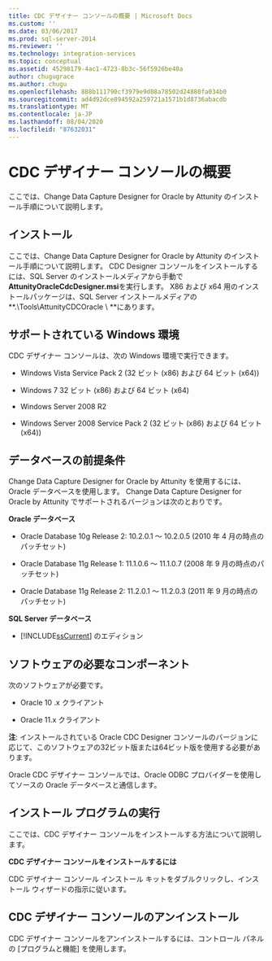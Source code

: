 ```yaml
---
title: CDC デザイナー コンソールの概要 | Microsoft Docs
ms.custom: ''
ms.date: 03/06/2017
ms.prod: sql-server-2014
ms.reviewer: ''
ms.technology: integration-services
ms.topic: conceptual
ms.assetid: 45298179-4ac1-4723-8b3c-56f5926be40a
author: chugugrace
ms.author: chugu
ms.openlocfilehash: 888b111790cf3979e9d08a78502d24880fa034b0
ms.sourcegitcommit: ad4d92dce894592a259721a1571b1d8736abacdb
ms.translationtype: MT
ms.contentlocale: ja-JP
ms.lasthandoff: 08/04/2020
ms.locfileid: "87632031"
---
```

# <a name="the-cdc-designer-console-introduction"></a>CDC デザイナー コンソールの概要
  ここでは、Change Data Capture Designer for Oracle by Attunity のインストール手順について説明します。  
  
## <a name="installation"></a>インストール  
 ここでは、Change Data Capture Designer for Oracle by Attunity のインストール手順について説明します。 CDC Designer コンソールをインストールするには、SQL Server のインストールメディアから手動で**AttunityOracleCdcDesigner.msi**を実行します。  X86 および x64 用のインストールパッケージは、SQL Server インストールメディアの **.\Tools\AttunityCDCOracle \\ **にあります。  
  
## <a name="supported-windows-environments"></a>サポートされている Windows 環境  
 CDC デザイナー コンソールは、次の Windows 環境で実行できます。  
  
-   Windows Vista Service Pack 2 (32 ビット (x86) および 64 ビット (x64))  
  
-   Windows 7 32 ビット (x86) および 64 ビット (x64)  
  
-   Windows Server 2008 R2  
  
-   Windows Server 2008 Service Pack 2 (32 ビット (x86) および 64 ビット (x64))  
  
## <a name="database-prerequisites"></a>データベースの前提条件  
 Change Data Capture Designer for Oracle by Attunity を使用するには、Oracle データベースを使用します。 Change Data Capture Designer for Oracle by Attunity でサポートされるバージョンは次のとおりです。  
  
 **Oracle データベース**  
  
-   Oracle Database 10g Release 2: 10.2.0.1 ～ 10.2.0.5 (2010 年 4 月の時点のパッチセット)  
  
-   Oracle Database 11g Release 1: 11.1.0.6 ～ 11.1.0.7 (2008 年 9 月の時点のパッチセット)  
  
-   Oracle Database 11g Release 2: 11.2.0.1 ～ 11.2.0.3 (2011 年 9 月の時点のパッチセット)  
  
 **SQL Server データベース**  
  
-   [!INCLUDE[ssCurrent](../../includes/sscurrent-md.md)] のエディション  
  
## <a name="software-prerequisites"></a>ソフトウェアの必要なコンポーネント  
 次のソフトウェアが必要です。  
  
-   Oracle 10 .x クライアント  
  
-   Oracle 11.x クライアント  
  
 **注**: インストールされている Oracle CDC Designer コンソールのバージョンに応じて、このソフトウェアの32ビット版または64ビット版を使用する必要があります。  
  
 Oracle CDC デザイナー コンソールでは、Oracle ODBC プロバイダーを使用してソースの Oracle データベースと通信します。  
  
## <a name="running-the-installation-program"></a>インストール プログラムの実行  
 ここでは、CDC デザイナー コンソールをインストールする方法について説明します。  
  
 **CDC デザイナー コンソールをインストールするには**  
  
 CDC デザイナー コンソール インストール キットをダブルクリックし、インストール ウィザードの指示に従います。  
  
## <a name="uninstalling-the-cdc-designer-console"></a>CDC デザイナー コンソールのアンインストール  
 CDC デザイナー コンソールをアンインストールするには、コントロール パネルの [プログラムと機能] を使用します。  
  
  
